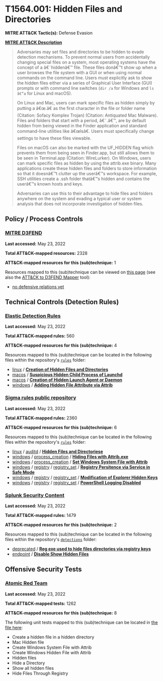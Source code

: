 # T1564.001: Hidden Files and Directories
**MITRE ATT&CK Tactic(s):** Defense Evasion

**[MITRE ATT&CK Description](https://attack.mitre.org/techniques/T1564/001)**
<blockquote>Adversaries may set files and directories to be hidden to evade detection mechanisms. To prevent normal users from accidentally changing special files on a system, most operating systems have the concept of a â€˜hiddenâ€™ file. These files donâ€™t show up when a user browses the file system with a GUI or when using normal commands on the command line. Users must explicitly ask to show the hidden files either via a series of Graphical User Interface (GUI) prompts or with command line switches (<code>dir /a</code> for Windows and <code>ls â€“a</code> for Linux and macOS).

On Linux and Mac, users can mark specific files as hidden simply by putting a â€œ.â€ as the first character in the file or folder name  (Citation: Sofacy Komplex Trojan) (Citation: Antiquated Mac Malware). Files and folders that start with a period, â€˜.â€™, are by default hidden from being viewed in the Finder application and standard command-line utilities like â€œlsâ€. Users must specifically change settings to have these files viewable.

Files on macOS can also be marked with the UF_HIDDEN flag which prevents them from being seen in Finder.app, but still allows them to be seen in Terminal.app (Citation: WireLurker). On Windows, users can mark specific files as hidden by using the attrib.exe binary. Many applications create these hidden files and folders to store information so that it doesnâ€™t clutter up the userâ€™s workspace. For example, SSH utilities create a .ssh folder thatâ€™s hidden and contains the userâ€™s known hosts and keys.

Adversaries can use this to their advantage to hide files and folders anywhere on the system and evading a typical user or system analysis that does not incorporate investigation of hidden files.</blockquote>

## Policy / Process Controls
### [MITRE D3FEND](https://d3fend.mitre.org/)
**Last accessed:** May 23, 2022

**Total ATT&CK-mapped resources:** 2328

**ATT&CK-mapped resources for this (sub)technique:** 1

Resources mapped to this (sub)technique can be viewed on [this page](https://d3fend.mitre.org/) (see also the [ATT&CK to D3FEND Mapper](https://d3fend.mitre.org/tools/attack-mapper) tool):

* [no defensive relations yet](https://d3fend.mitre.org/technique/d3f:nodefensiverelationsyet)

## Technical Controls (Detection Rules)
### [Elastic Detection Rules](https://github.com/elastic/detection-rules)
**Last accessed:** May 23, 2022

**Total ATT&CK-mapped rules:** 560

**ATT&CK-mapped resources for this (sub)technique:** 4

Resources mapped to this (sub)technique can be located in the following files within the repository's <code>[rules](https://github.com/elastic/detection-rules/tree/main/rules)</code> folder:

* [linux](https://github.com/elastic/detection-rules/tree/main/rules/linux/) / **[Creation of Hidden Files and Directories](https://github.com/elastic/detection-rules/blob/main/rules/linux/defense_evasion_hidden_file_dir_tmp.toml)**
* [macos](https://github.com/elastic/detection-rules/tree/main/rules/macos/) / **[Suspicious Hidden Child Process of Launchd](https://github.com/elastic/detection-rules/blob/main/rules/macos/persistence_defense_evasion_hidden_launch_agent_deamon_logonitem_process.toml)**
* [macos](https://github.com/elastic/detection-rules/tree/main/rules/macos/) / **[Creation of Hidden Launch Agent or Daemon](https://github.com/elastic/detection-rules/blob/main/rules/macos/persistence_evasion_hidden_launch_agent_deamon_creation.toml)**
* [windows](https://github.com/elastic/detection-rules/tree/main/rules/windows/) / **[Adding Hidden File Attribute via Attrib](https://github.com/elastic/detection-rules/blob/main/rules/windows/defense_evasion_adding_the_hidden_file_attribute_with_via_attribexe.toml)**

### [Sigma rules public repository](https://github.com/SigmaHQ/sigma)
**Last accessed:** May 23, 2022

**Total ATT&CK-mapped rules:** 2360

**ATT&CK-mapped resources for this (sub)technique:** 6

Resources mapped to this (sub)technique can be located in the following files within the repository's <code>[rules](https://github.com/SigmaHQ/sigma/tree/master/rules)</code> folder:

* [linux](https://github.com/SigmaHQ/sigma/tree/master/rules/linux/) / [auditd](https://github.com/SigmaHQ/sigma/tree/master/rules/linux/auditd/) / **[Hidden Files and Directoriese](https://github.com/SigmaHQ/sigma/blob/master/rules/linux/auditd/lnx_auditd_hidden_files_directories.yml)**
* [windows](https://github.com/SigmaHQ/sigma/tree/master/rules/windows/) / [process_creation](https://github.com/SigmaHQ/sigma/tree/master/rules/windows/process_creation/) / **[Hiding Files with Attrib.exe](https://github.com/SigmaHQ/sigma/blob/master/rules/windows/process_creation/proc_creation_win_attrib_hiding_files.yml)**
* [windows](https://github.com/SigmaHQ/sigma/tree/master/rules/windows/) / [process_creation](https://github.com/SigmaHQ/sigma/tree/master/rules/windows/process_creation/) / **[Set Windows System File with Attrib](https://github.com/SigmaHQ/sigma/blob/master/rules/windows/process_creation/proc_creation_win_attrib_system.yml)**
* [windows](https://github.com/SigmaHQ/sigma/tree/master/rules/windows/) / [registry](https://github.com/SigmaHQ/sigma/tree/master/rules/windows/registry/) / [registry_set](https://github.com/SigmaHQ/sigma/tree/master/rules/windows/registry/registry_set/) / **[Registry Persitence via Service in Safe Mode](https://github.com/SigmaHQ/sigma/blob/master/rules/windows/registry/registry_set/registry_set_add_load_service_in_safe_mode.yml)**
* [windows](https://github.com/SigmaHQ/sigma/tree/master/rules/windows/) / [registry](https://github.com/SigmaHQ/sigma/tree/master/rules/windows/registry/) / [registry_set](https://github.com/SigmaHQ/sigma/tree/master/rules/windows/registry/registry_set/) / **[Modification of Explorer Hidden Keys](https://github.com/SigmaHQ/sigma/blob/master/rules/windows/registry/registry_set/registry_set_hide_file.yml)**
* [windows](https://github.com/SigmaHQ/sigma/tree/master/rules/windows/) / [registry](https://github.com/SigmaHQ/sigma/tree/master/rules/windows/registry/) / [registry_set](https://github.com/SigmaHQ/sigma/tree/master/rules/windows/registry/registry_set/) / **[PowerShell Logging Disabled](https://github.com/SigmaHQ/sigma/blob/master/rules/windows/registry/registry_set/registry_set_powershell_logging_disabled.yml)**

### [Splunk Security Content](https://github.com/splunk/security_content)
**Last accessed:** May 23, 2022

**Total ATT&CK-mapped rules:** 1479

**ATT&CK-mapped resources for this (sub)technique:** 2

Resources mapped to this (sub)technique can be located in the following files within the repository's <code>[detections](https://github.com/splunk/security_content/tree/develop/detections)</code> folder:

* [deprecated](https://github.com/splunk/security_content/tree/develop/detections/deprecated/) / **[Reg exe used to hide files directories via registry keys](https://github.com/splunk/security_content/blob/develop/detections/deprecated/reg_exe_used_to_hide_files_directories_via_registry_keys.yml)**
* [endpoint](https://github.com/splunk/security_content/tree/develop/detections/endpoint/) / **[Disable Show Hidden Files](https://github.com/splunk/security_content/blob/develop/detections/endpoint/disable_show_hidden_files.yml)**


## Offensive Security Tests
### [Atomic Red Team](https://github.com/redcanaryco/atomic-red-team)
**Last accessed:** May 23, 2022

**Total ATT&CK-mapped tests:** 1262

**ATT&CK-mapped resources for this (sub)technique:** 8

The following unit tests mapped to this (sub)technique can be located in [the file here](https://github.com/redcanaryco/atomic-red-team/tree/master/atomics/T1564.001/T1564.001.yaml):

* Create a hidden file in a hidden directory
* Mac Hidden file
* Create Windows System File with Attrib
* Create Windows Hidden File with Attrib
* Hidden files
* Hide a Directory
* Show all hidden files
* Hide Files Through Registry

